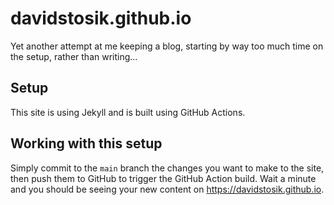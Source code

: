 # davidstosik.github.io

Yet another attempt at me keeping a blog, starting by way too much time on the setup, rather than writing...

## Setup

This site is using Jekyll and is built using GitHub Actions.

## Working with this setup

Simply commit to the `main` branch the changes you want to make to the site, then push them to GitHub to trigger the GitHub Action build.
Wait a minute and you should be seeing your new content on https://davidstosik.github.io.
